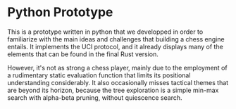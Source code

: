 # Python Prototype

This is a prototype written in python that we developped in order to familiarize with the main ideas and challenges that building a chess engine entails. It implements the UCI protocol, and it already displays many of the elements that can be found in the final Rust version.

However, it's not as strong a chess player, mainly due to the employment of a rudimentary static evaluation function that limits its positional understanding considerably. It also occasionally misses tactical themes that are beyond its horizon, because the tree exploration is a simple min-max search with alpha-beta pruning, without quiescence search.

